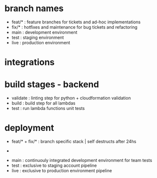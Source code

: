 # branch names
- feat/* : feature branches for tickets and ad-hoc implementations
- fix/* : hotfixes and maintenance for bug tickets and refactoring
- main : development environment
- test : staging environment
- live : production environment

# integrations

# build stages - backend
- validate : linting step for python + cloudformation validation
- build : build step for all lambdas
- test : run lambda functions unit tests

# deployment
- feat/* + fix/* : branch specific stack | self destructs after 24hs
* 
- main : continuouly integrated development environment for team tests
- test : exclusive to staging account pipeline
- live : exclusive to production environment pipeline